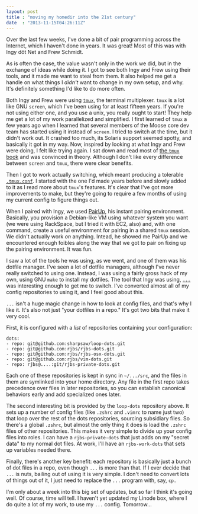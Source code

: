 ```yaml
---
layout: post
title : "moving my homedir into the 21st century"
date  : "2013-11-15T04:26:11Z"
---
```

Over the last few weeks, I've done a bit of pair programming across the
Internet, which I haven't done in years.  It was great!  Most of this was with
Ingy döt Net and Frew Schmidt.

As is often the case, the value wasn't only in the work we did, but in the
exchange of ideas while doing it.  I got to see both Ingy and Frew using their
tools, and it made me want to steal from them.  It also helped me get a handle
on what things I *didn't* want to change in my own setup, and why.  It's
definitely something I'd like to do more often.

Both Ingy and Frew were using [`tmux`](http://tmux.sourceforge.net/), the
terminal multiplexer.  `tmux` is a lot like GNU `screen`, which I've been using
for at least fifteen years.  If you're not using either one, and you use a
unix, you really ought to start!  They help me get a lot of my work
parallelized and simplified.  I first learned of `tmux` a few years ago when
I learned that several members of the Moose core dev team has started using it
instead of `screen`.  I tried to switch at the time, but it didn't work out.
It crashed too much, its Solaris support seemed spotty, and basically it got in
my way.  Now, inspired by looking at what Ingy and Frew were doing, I felt like
trying again.  I sat down and read most of [the `tmux`
book](http://pragprog.com/book/bhtmux/tmux) and was convinced in theory.
Although I don't like every difference between `screen` and `tmux`, there were
clear benefits.

Then I got to work actually switching, which meant producing a tolerable
[`.tmux.conf`](https://github.com/rjbs/rjbs-dots/blob/master/.tmux.conf).  I
started with the one I'd made years before and slowly added to it as I read
more about `tmux`'s features.  It's clear that I've got more improvements to
make, but they're going to require a few months of using my current config to
figure things out.

When I paired with Ingy, we used
[PairUp](https://github.com/ingydotnet/pairup), his instant pairing
environment.  Basically, you provision a Debian-like VM using whatever system
you want (we were using RackSpace, but I tried it with EC2, also) and, with one
command, create a useful environment for pairing in a shared `tmux` session.
We didn't actually work *on* anything.  Intead, he showed me PairUp and we
encountered enough foibles along the way that we got to pair on fixing up the
pairing environment.  It was fun.

I saw a lot of the tools he was using, as we went, and one of them was his
dotfile manager.  I've seen a lot of dotfile managers, although I've never
really switched to using one.  Instead, I was using a fairly gross hack of my
own, using GNU `make` to install my dotfiles.  The tool that Ingy was using,
[`...`](https://github.com/ingydotnet/...) was interesting enough to get me to
switch.  I've converted almost all of my config repositories to using it, and I
feel good about this.

`...` isn't a huge magic change in how to look at config files, and that's why
I like it.  It's also not just "your dotfiles in a repo."  It's got two bits
that make it very cool.

First, it is configured with a *list* of repositories containing your
configuration:

    dots:
    - repo: git@github.com:sharpsaw/loop-dots.git
    - repo: git@github.com:rjbs/rjbs-dots.git
    - repo: git@github.com:rjbs/rjbs-osx-dots.git
    - repo: git@github.com:rjbs/vim-dots.git
    - repo: rjbs@....:git/rjbs-private-dots.git

Each one of these repositories is kept in sync in `~/.../src`, and the files in
them are symlinked into your home directory.  Any file in the first repo takes
precedence over files in later repositories, so you can establish canonical
behaviors early and add specialized ones later.

The second interesting bit is provided by the `loop-dots` repository above.  It
sets up a number of config files (like `.zshrc` and `.vimrc` to name just two)
that loop over the rest of the dots repositories, sourcing subsidiary files.
So there's a global `.zshrc`, but almost the only thing it does is load the
`.zshrc` files of other repositories.  This makes it very simple to divide up
your config files into roles.  I can have a `rjbs-private-dots` that just adds
on my "secret data" to my normal dot files.  At work, I'll have an
`rjbs-work-dots` that sets up variables needed there.

Finally, there's another key benefit:  each repository is basically just a
bunch of dot files in a repo, even though `...` is more than that.  If I ever
decide that `...` is nuts, bailing out of using it is very simple.  I don't
need to convert lots of things out of it, I just need to replace the `...`
program with, say, `cp.`

I'm only about a week into this big set of updates, but so far I think it's
going well.  Of course, time will tell.  I haven't yet updated my Linode box,
where I do quite a lot of my work, to use my `...` config.  Tomorrow…


